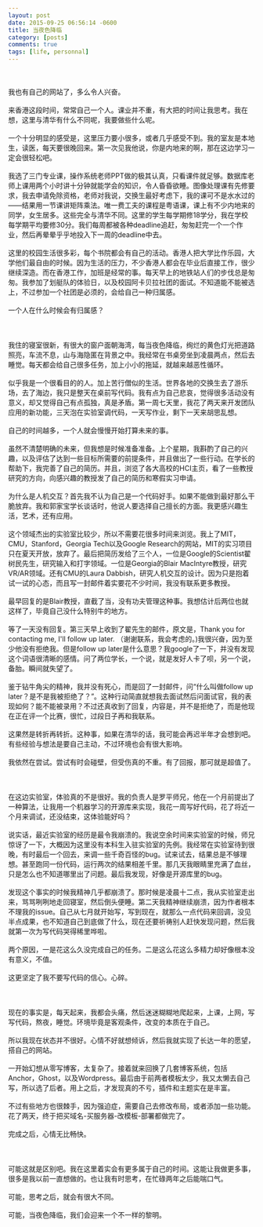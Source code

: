 ```yaml
---
layout: post
date: 2015-09-25 06:56:14 -0600
title: 当夜色降临
category: [posts]
comments: true
tags: [life, personnal]
---
```

<div class="blog_details_20120222"><div><div><br>&nbsp;<br><span><div>我也有自己的网站了，多么令人兴奋。</div><div><br></div><div>来香港这段时间，常常自己一个人。课业并不重，有大把的时间让我思考。我在想，这里与清华有什么不同呢，我要做些什么呢。</div><div><br></div><div>一个十分明显的感受是，这里压力要小很多，或者几乎感受不到。我的室友是本地生，读医，每天要很晚回来。第一次见我他说，你是内地来的啊，那在这边学习一定会很轻松吧。</div><div><br></div><div>我选了三门专业课，操作系统老师PPT做的极其认真，只看课件就足够。数据库老师上课用两个小时讲十分钟就能学会的知识，令人昏昏欲睡。图像处理课有先修要求，我去申请免除资格，老师对我说，交换生最好考虑下，我的课可不是水水过的——结果用一节课讲矩阵乘法。唯一费工夫的课程是粤语课，课上有不少内地来的同学，女生居多。这些完全与清华不同。这里的学生每学期修18学分，我在学校每学期平均要修30分。我们每周都被各种deadline追赶，匆匆赶完一个一个作业，然后再晕晕乎乎地投入下一周的deadline中去。</div><div><br></div><div>这里的校园生活很多彩，每个书院都会有自己的活动。香港人把大学比作乐园，大学他们最自由的时候。因为生活的压力，不少香港人都会在毕业后直接工作，很少继续深造。而在香港工作，加班是经常的事。每天早上的地铁站人们的步伐总是匆匆。我参加了划艇队的体验日，以及校园阿卡贝拉社团的面试。不知道能不能被选上，不过参加一个社团是必须的，会给自己一种归属感。</div><div><br></div><div>一个人在什么时候会有归属感？</div><div><br></div><div><br></div><div><br></div><div>我住的寝室很新，有很大的窗户面朝海湾，每当夜色降临，绚烂的黄色灯光把道路照亮，车流不息，山与海隐匿在背景之中。我经常在书桌旁坐到凌晨两点，然后去睡觉。每天都会给自己很多任务，加上小小的拖延，就越来越恶性循环。</div><div><br></div><div>似乎我是一个很看目的的人。加上苦行僧似的生活。世界各地的交换生去了游乐场，去了海边，我只是整天在桌前写代码。我有点为自己悲哀，觉得很多活动没有意义，却又觉得自己有点孤独，真是矛盾。第一周七天里，我花了两天来开发团队应用的新功能，三天泡在实验室调代码，一天写作业，剩下一天来胡思乱想。</div><div><br></div><div>自己的时间越多，一个人就会慢慢开始打算未来的事。</div><div><br></div><div>虽然不清楚明确的未来，但我想是时候准备准备。上个星期，我斟酌了自己的兴趣，以及评估了达到一些目标所需要的前提条件，并且做出了一些行动。在学长的帮助下，我完善了自己的简历。并且，浏览了各大高校的HCI主页，看了一些教授研究的方向，向感兴趣的教授发了自己的简历和寒假实习申请。</div><div><br></div><div>为什么是人机交互？首先我不认为自己是一个代码好手。如果不能做到最好那么干脆放弃。我和郭家宝学长谈话时，他说人要选择自己擅长的方面。我更感兴趣生活，艺术，还有应用。</div><div><br></div><div>这个领域杰出的实验室比较少，所以不需要花很多时间来浏览。我上了MIT，CMU，Stanford，Georgia Tech以及Google Research的网站，MIT的实习项目只在夏天开放，放弃了。最后把简历发给了三个人，一位是Google的Scientist翟树民先生，研究输入和打字领域。一位是Georgia的Blair MacIntyre教授，研究VR/AR领域。还有CMU的Laura Dabbish，研究人机交互的设计。因为只是抱着试一试的心态，而且写一封邮件着实要花不少时间，我没有联系更多教授。</div><div><br></div><div>最早回复的是Blair教授，直截了当，没有功夫管理这种事。我想估计后两位也就这样了，毕竟自己没什么特别牛的地方。</div><div><br></div><div>等了一天没有回复。第三天早上收到了翟先生的邮件，原文是，Thank you for contacting me, I'll follow up later. （谢谢联系，我会考虑的。)我很兴奋，因为至少他没有拒绝我。但是follow up later是什么意思？我google了一下，并没有发现这个词语很清晰的感情。问了两位学长，一个说，就是发好人卡了呗，另一个说，备胎。瞬间就失望了。</div><div><br></div><div>鉴于钻牛角尖的精神，我并没有死心，而是回了一封邮件，问“什么叫做follow up later？是不是我被拒绝了？”。这种行动简直就想我去面试然后问面试官，我的表现如何？能不能被录用？不过还真收到了回复，内容是，并不是拒绝了，而是他现在正在评一个比赛，很忙，过段日子再和我联系。</div><div><br></div><div>这果然是转折再转折。这种事，如果在清华的话，我可能会再迟半年才会想到吧。有些经验与想法是要自己主动，不过环境也会有很大影响。</div><div><br></div><div>我依然在尝试。尝试有时会碰壁，但受伤真的不重。有了回报，那可就是超值了。</div><div><br></div><div><br></div><div><br></div><div>在这边实验室，体验真的不是很好。我的负责人是罗平师兄，他在一个月前提出了一种算法，让我用一个机器学习的开源库来实现，我花一周写好代码，花了将近一个月来调试，还没结束，这体验能好吗？</div><div><br></div><div>说实话，最近实验室的经历是最令我崩溃的。我说空余时间来实验室的时候，师兄惊讶了一下，大概因为这里没有本科生入驻实验室的先例。我经常在实验室待到很晚，有时最后一个回去，来调一些千奇百怪的bug。试来试去，结果总是不够理想。甚至跑同一份代码，运行两次的结果相差千里。那几天我眼睛里充满了血丝，只是怎么也不知道哪里出了问题。最后我发现，好像是开源库里的bug。</div><div><br></div><div>发现这个事实的时候我精神几乎都崩溃了。那时候是凌晨十二点，我从实验室走出来，骂骂咧咧地走回寝室，然后倒头便睡。第二天我精神继续崩溃，因为作者根本不理我的issue。自己从七月就开始写，写到现在，就那么一点代码来回调，没见半点成果，也不知道自己到底做了什么，现在还要祈祷别人赶快发现问题，然后我就第一次为写代码哭得稀里哗啦。</div><div><br></div><div>两个原因，一是花这么久没完成自己的任务。二是这么花这么多精力却好像根本没有意义，不值。</div><div><br></div><div>这更坚定了我不要写代码的信心。心碎。</div><div><br></div><div><br></div><div><br></div><div>现在的事实是，每天起来，我都会头痛，然后迷迷糊糊地爬起来，上课，上网，写写代码，熬夜，睡觉。环境毕竟是客观条件，改变的本质在于自己。</div><div><br></div><div>所以我现在状态并不很好。心情不好就想倾诉，然后我就实现了长达一年的愿望，搭自己的网站。</div><div><br></div><div>一开始幻想从零写博客，太复杂了。接着就来回换了几套博客系统，包括Anchor，Ghost，以及Wordpress。最后由于前两者模板太少，我又太懒去自己写，所以选了后者。用上之后，才发现真的不亏，插件和主题实在是丰富。</div><div><br></div><div>不过有些地方也很棘手，因为强迫症，需要自己去修改布局，或者添加一些功能。花了两天，终于把买域名-买服务器-改模板-部署都做完了。</div><div><br></div><div>完成之后，心情无比畅快。</div><div><br></div><div><br></div><div><br></div><div>可能这就是区别吧。我在这里着实会有更多属于自己的时间。这能让我做更多事，很多是我以前一直想做的。也让我有时思考，在忙碌两年之后能喘口气。</div><div><br></div><div>可能，思考之后，就会有很大不同。</div><div><br></div><div>可能，当夜色降临，我们会迎来一个不一样的黎明。</div><div><br></div><div><br></div><div><br></div><div></div><div></div>&nbsp;</span></div></div></div>